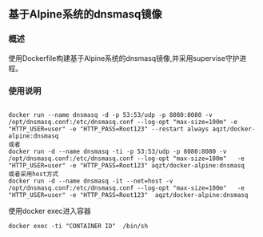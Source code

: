 ## 基于Alpine系统的dnsmasq镜像

### 概述
使用Dockerfile构建基于Alpine系统的dnsmasq镜像,并采用supervise守护进程。

### 使用说明
```

docker run --name dnsmasq -d -p 53:53/udp -p 8080:8080 -v /opt/dnsmasq.conf:/etc/dnsmasq.conf --log-opt "max-size=100m" -e "HTTP_USER=user" -e "HTTP_PASS=Root123" --restart always aqzt/docker-alpine:dnsmasq
或者
docker run -d --name dnsmasq -ti -p 53:53/udp -p 8080:8080 -v /opt/dnsmasq.conf:/etc/dnsmasq.conf --log-opt "max-size=100m"   -e "HTTP_USER=user" -e "HTTP_PASS=Root123" aqzt/docker-alpine:dnsmasq
或者采用host方式
docker run -d --name dnsmasq -it --net=host -v /opt/dnsmasq.conf:/etc/dnsmasq.conf --log-opt "max-size=100m"   -e "HTTP_USER=user" -e "HTTP_PASS=Root123"  aqzt/docker-alpine:dnsmasq

```

使用docker exec进入容器
```
docker exec -ti "CONTAINER ID"  /bin/sh
```
